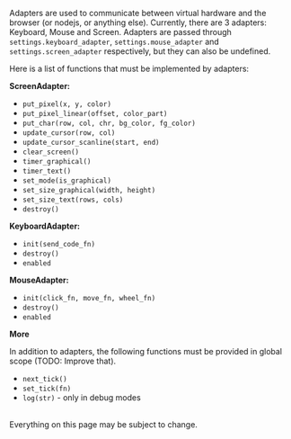 

Adapters are used to communicate between virtual hardware and the browser (or
nodejs, or anything else). Currently, there are 3 adapters: Keyboard, Mouse and
Screen. Adapters are passed through `settings.keyboard_adapter`,
`settings.mouse_adapter` and `settings.screen_adapter` respectively, but they
can also be undefined. 

Here is a list of functions that must be implemented by adapters:

**ScreenAdapter:**

- `put_pixel(x, y, color)`
- `put_pixel_linear(offset, color_part)`
- `put_char(row, col, chr, bg_color, fg_color)`
- `update_cursor(row, col)`
- `update_cursor_scanline(start, end)`
- `clear_screen()`
- `timer_graphical()`
- `timer_text()`
- `set_mode(is_graphical)`
- `set_size_graphical(width, height)`
- `set_size_text(rows, cols)`
- `destroy()`

**KeyboardAdapter:**

- `init(send_code_fn)`
- `destroy()`
- `enabled`

**MouseAdapter:**

- `init(click_fn, move_fn, wheel_fn)`
- `destroy()`
- `enabled`

**More**

In addition to adapters, the following functions must be provided in global
scope (TODO: Improve that).

- `next_tick()`
- `set_tick(fn)`
- `log(str)` - only in debug modes


<br>
Everything on this page may be subject to change.
